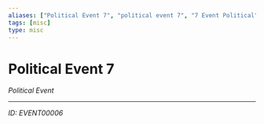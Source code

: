 ```yaml
---
aliases: ["Political Event 7", "political event 7", "7 Event Political"]
tags: [misc]
type: misc
---
```


# Political Event 7

*Political Event*

---
*ID: EVENT00006*